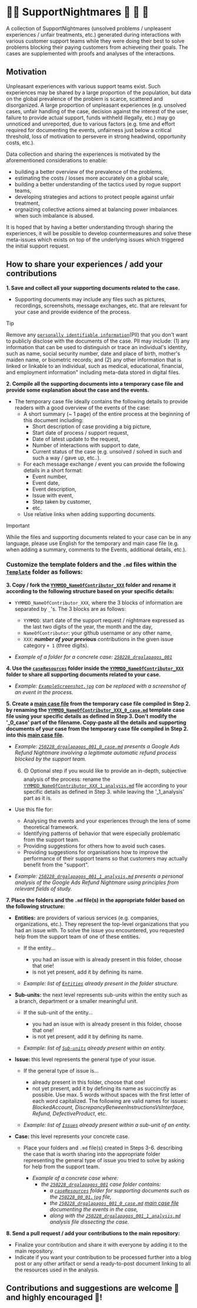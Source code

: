 # 👨‍💻 SupportNightmares 👻 🧟 🧛
A collection of SupportNightmares (unsolved problems / unpleasent experiences / unfair treatments, etc.) generated during interactions with various customer support teams while they were doing their best to solve problems blocking their paying customers from achieveing their goals. The cases are supplemented with proofs and analyses of the interactions.

## Motivation
Unpleasant experiences with various support teams exist. Such experiences may be shared by a large proportion of the population, but data on the global prevalence of the problem is scarce, scattered and disorganized. A large proportion of unpleasant experiences (e.g. unsolved cases, unfair handling of the case, decision against the interest of the user, failure to provide actual support, funds withheld illegally, etc.) may go unnoticed and unreported, due to various factors (e.g. time and effort required for documenting the events, unfairness just below a critical threshold, loss of motivation to persevere in strong headwind, opportunity costs, etc.). 

Data collection and sharing the experiences is motivated by the aforementioned considerations to enable:
- building a better overview of the prevalence of the problems,
- estimating the costs / losses more accurately on a global scale,
- building a better understanding of the tactics used by rogue support teams,
- developing strategies and actions to protect people against unfair treatment,
- orgnaizing collective actions aimed at balancing power imbalances when such imbalance is abused.

It is hoped that by having a better understanding through sharing the experiences, it will be possible to develop countermeasures and solve these meta-issues which exists on top of the underlying issues which triggered the initial support request.

## How to share your experiences / add your contributions

**1. Save and collect all your supporting documents related to the case.**
  - Supporting documents may include any files such as pictures, recordings, screenshots, message exchanges, etc. that are relevant for your case and provide evidence of the process.

   > [!TIP]
   > Remove any [`personally identifiable information`](https://en.wikipedia.org/wiki/Personal_data)(PII) that you don't want to publicly disclose with the documents of the case. PII may include: (1) any information that can be used to distinguish or trace an individual's identity, such as name, social security number, date and place of birth, mother's maiden name, or biometric records; and (2) any other information that is linked or linkable to an individual, such as medical, educational, financial, and employment information" including meta-data stored in digital files.
   
**2. Compile all the supporting documents into a temporary case file and provide some explanation about the case and the events.**
  - The temporary case file ideally contains the following details to provide readers with a good overview of the events of the case:	
    - A short summary (~ 1 page) of the entire process at the beginning of this document including:
      - Short description of case providing a big picture,
      - Start date of process / support request,
      - Date of latest update to the request,
      - Number of interactions with support to date,
      - Current status of the case (e.g. unsolved / solved in such and such a way / gave up, etc..).
    - For each message exchange / event you can provide the following details in a short format:
      - Event number,
      - Event date,
      - Event description,
      - Issue with event,
      - Step taken by customer,
      - etc.
    - Use relative links when adding supporting documents.
  
   > [!IMPORTANT]
   > While the files and supporting documents related to your case can be in any language, please use English for the temporary and main case file (e.g. when adding a summary, comments to the Events, additional details, etc.).

### Customize the template folders and the `.md` files within the [`Template`](./Template/) folder as follows:

**3. Copy / fork the [`YYMMDD_NameOfContributor_XXX`](./Template/YYMMDD_NameOfContributor_XXX) folder and rename it according to the following structure based on your specific details:**
- `YYMMDD_NameOfContributor_XXX`, where the 3 blocks of information are separated by `_`'s. The 3 blocks are as follows:
  - `YYMMDD`: start date of the support request / nightmare expressed as the last two digits of the year, the month and the day,
  - `NameOfContributor`: your github username or any other name,
  - `XXX`: ***number of your previous*** contributions in the given issue category `+ 1` (three digits).
	
- *Example of a folder for a concrete case: [`250228_drgalapagos_001`](./Entities/Google/Ads/Refund/250228_drgalapagos_001)*

**4. Use the [`caseResources`](./Template/YYMMDD_NameOfContributor_XXX/caseResources) folder inside the [`YYMMDD_NameOfContributor_XXX`](./Template/YYMMDD_NameOfContributor_XXX) folder to share all supporting documents related to your case.**
	
- *Example: [`ExampleScreenshot.jpg`](./Template/YYMMDD_NameOfContributor_XXX/caseResources/ExampleScreenshot.jpg) can be replaced with a screenshot of an event in the process.*

**5. Create a <ins>main case file</ins> from the temporary case file compiled in Step 2. by renaming the [`YYMMDD_NameOfContributor_XXX_0_case.md`](./Template/YYMMDD_NameOfContributor_XXX/YYMMDD_NameOfContributor_XXX_0_case.md) template case file using your specific details as defined in Step 3. Don't modify the '_0_case' part of the filename. Copy-paste all the details and supporting documents of your case from the temporary case file compiled in Step 2. into this <ins>main case file</ins>.**
	
- *Example: [`250228_drgalapagos_001_0_case.md`](./Entities/Google/Ads/Refund/250228_drgalapagos_001/250228_drgalapagos_001_0_case.md) presents a Google Ads Refund Nightmare involving a legitimate automatic refund process blocked by the support team.*

  6. 🟡 Optional step if you would like to provide an in-depth, subjective analysis of the process: rename the [`YYMMDD_NameOfContributor_XXX_1_analysis.md`](./Template/YYMMDD_NameOfContributor_XXX/YYMMDD_NameOfContributor_XXX_1_analysis.md) file according to your specific details as defined in Step 3. while leaving the '_1_analysis' part as it is.
- Use this file for:
  - Analysing the events and your experiences through the lens of some theoretical framework.
  - Identifying patterns of behavior that were especially problematic from the support team.
  - Providing suggestions for others how to avoid such cases.
  - Providing suggestions for organisations how to improve the performance of their support teams so that customers may actually benefit from the "support".
   
- *Example: [`250228_drgalapagos_001_1_analysis.md`](./Entities/Google/Ads/Refund/250228_drgalapagos_001/250228_drgalapagos_001_1_analysis.md) presents a personal analysis of the Google Ads Refund Nightmare using principles from relevant fields of study.*

**7. Place the folders and the `.md` file(s) in the appropriate folder based on the following structure:**
  - **Entities:** are providers of various services (e.g. companies, organizations, etc.). They represent the top-level organizations that you had an issue with. To solve the issue you encountered, you requested help from the support team of one of these entities.

      - If the entity...

	    - you had an issue with is already present in this folder, choose that one!
	    - is not yet present, add it by defining its name.

	  - *Example: list of [`Entities`](./Entities) already present in the folder structure.*

  - **Sub-units:** the next level represents sub-units within the entity such as a branch, department or a smaller meaningful unit.

      - If the sub-unit of the entity...

	    - you had an issue with is already present in this folder, choose that one!
	    - is not yet present, add it by defining its name.

	  - *Example: list of [`Sub-units`](./Entities/Google) already present within an entity.*
	
  - **Issue:** this level represents the general type of your issue.

      - If the general type of issue is...
	  
	    - already present in this folder, choose that one!
	    - not yet present, add it by defining its name as succinctly as possible. Use max. 5 words without spaces with the first letter of each word capitalized. The following are valid names for issues: *BlockedAccount, DiscrepancyBetweenInstructionsVsInterface, Refund, DefectiveProduct*, etc.
	
	  - *Example: list of [`Issues`](./Entities/Google/Ads) already present within a sub-unit of an entity.*
	
  - **Case:** this level represents your concrete case.
    - Place your folders and `.md` file(s) created in Steps 3-6. describing the case that is worth sharing into the appropriate folder representing the general type of issue you tried to solve by asking for help from the support team.
	
      - *Example of a concrete case where:*
        - *the [`250228_drgalapagos_001`](./Entities/Google/Ads/Refund/250228_drgalapagos_001) case folder contains:*
          - *a [`caseResources`](./Entities/Google/Ads/Refund/250228_drgalapagos_001/caseResources) folder for supporting documents such as the [`250228_00_01.jpg`](./Entities/Google/Ads/Refund/250228_drgalapagos_001/caseResources/250228_00_01.jpg) file,*
          - *the [`250228_drgalapagos_001_0_case.md`](./Entities/Google/Ads/Refund/250228_drgalapagos_001/250228_drgalapagos_001_0_case.md) <ins>main case file</ins>  documenting the events in the case,*
          - *along with the [`250228_drgalapagos_001_1_analysis.md`](./Entities/Google/Ads/Refund/250228_drgalapagos_001/250228_drgalapagos_001_1_analysis.md) analysis file  dissecting the case.*
		  
**8. Send a pull request / add your contributions to the main repository:**
  - Finalize your contribution and share it with everyone by adding it to the main repository.
  - Indicate if you want your contribution to be processed further into a blog post or any other artifact or send a ready-to-post document linking to all the resources used in the analysis.


## Contributions and suggestions are welcome 🙌 and highly encouraged 💪!










